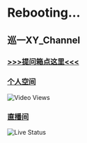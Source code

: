 # Rebooting…
## 巡一XY_Channel
### [>>>提问箱点这里<<<](http://tapechat.net/ZL0BAZ/5TV2QP3W)
### [个人空间](https://space.bilibili.com/1716998616)
![Video Views](https://bilistats.lonelyion.com/views?uid=1716998616)
### [直播间](https://live.bilibili.com/23030445)
![Live Status](https://bilistats.lonelyion.com/live_status?uid=1716998616)
